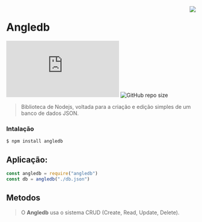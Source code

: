 <img src="https://cdn.jsdelivr.net/gh/gabrielgamaalves/cdn.github@main/angledb/logo.png" align="right" />

# Angledb
![npm](https://img.shields.io/npm/v/trydb.ts?color=%23e02b2b&style=for-the-badge)
![GitHub repo size](https://img.shields.io/github/repo-size/gabrielgamaalves/angledb?style=for-the-badge)

> Biblioteca de Nodejs, voltada para a criação e edição simples de um banco de dados JSON.

### Intalação
```$ npm install angledb```

## Aplicação:
```js
const angledb = require("angledb")
const db = angledb("./db.json")
```

## Metodos
> O **Angledb** usa o sistema CRUD (Create, Read, Update, Delete).

